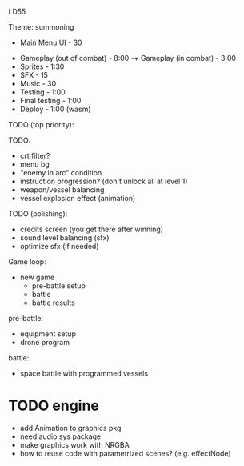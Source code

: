 LD55

Theme: summoning

+ Main Menu UI - 30
- Gameplay (out of combat) - 8:00
-+ Gameplay (in combat) - 3:00
- Sprites - 1:30
- SFX - 15
- Music - 30
- Testing - 1:00
- Final testing - 1:00
- Deploy - 1:00 (wasm)

TODO (top priority):

TODO:

* crt filter?
* menu bg
* "enemy in arc" condition
* instruction progression? (don't unlock all at level 1)
* weapon/vessel balancing
* vessel explosion effect (animation)

TODO (polishing):

* credits screen (you get there after winning)
* sound level balancing (sfx)
* optimize sfx (if needed)

Game loop:

* new game
  * pre-battle setup
  * battle
  * battle results

pre-battle:
- equipment setup
- drone program

battle:
- space battle with programmed vessels

# TODO engine

* add Animation to graphics pkg
* need audio sys package
* make graphics work with NRGBA
* how to reuse code with parametrized scenes? (e.g. effectNode)